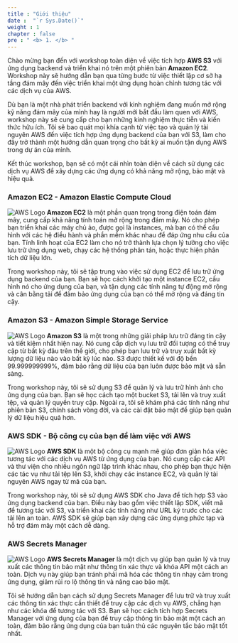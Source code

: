 ```yaml
---
title : "Giới thiệu"
date :  "`r Sys.Date()`" 
weight : 1 
chapter : false
pre : " <b> 1. </b> "
---
```


Chào mừng bạn đến với workshop toàn diện về việc tích hợp **AWS S3** với ứng dụng backend và triển khai nó trên một phiên bản **Amazon EC2**. Workshop này sẽ hướng dẫn bạn qua từng bước từ việc thiết lập cơ sở hạ tầng đám mây đến việc triển khai một ứng dụng hoàn chỉnh tương tác với các dịch vụ của AWS.

Dù bạn là một nhà phát triển backend với kinh nghiệm đang muốn mở rộng kỹ năng đám mây của mình hay là người mới bắt đầu làm quen với AWS, workshop này sẽ cung cấp cho bạn những kinh nghiệm thực tiễn và kiến thức hữu ích. Tôi sẽ bao quát mọi khía cạnh từ việc tạo và quản lý tài nguyên AWS đến việc tích hợp ứng dụng backend của bạn với S3, làm cho đây trở thành một hướng dẫn quan trọng cho bất kỳ ai muốn tận dụng AWS trong dự án của mình.

Kết thúc workshop, bạn sẽ có một cái nhìn toàn diện về cách sử dụng các dịch vụ AWS để xây dựng các ứng dụng có khả năng mở rộng, bảo mật và hiệu quả.

### Amazon EC2 - Amazon Elastic Compute Cloud
![AWS Logo](/images/ec2.png)
**Amazon EC2** là một phần quan trọng trong điện toán đám mây, cung cấp khả năng tính toán mở rộng trong đám mây. Nó cho phép bạn triển khai các máy chủ ảo, được gọi là instances, mà bạn có thể cấu hình với các hệ điều hành và phần mềm khác nhau để đáp ứng nhu cầu của bạn. Tính linh hoạt của EC2 làm cho nó trở thành lựa chọn lý tưởng cho việc lưu trữ ứng dụng web, chạy các hệ thống phân tán, hoặc thực hiện phân tích dữ liệu lớn.

Trong workshop này, tôi sẽ tập trung vào việc sử dụng EC2 để lưu trữ ứng dụng backend của bạn. Bạn sẽ học cách khởi tạo một instance EC2, cấu hình nó cho ứng dụng của bạn, và tận dụng các tính năng tự động mở rộng và cân bằng tải để đảm bảo ứng dụng của bạn có thể mở rộng và đáng tin cậy.

### Amazon S3 - Amazon Simple Storage Service
![AWS Logo](/images/s3.png)
**Amazon S3** là một trong những giải pháp lưu trữ đáng tin cậy và tiết kiệm nhất hiện nay. Nó cung cấp dịch vụ lưu trữ đối tượng có thể truy cập từ bất kỳ đâu trên thế giới, cho phép bạn lưu trữ và truy xuất bất kỳ lượng dữ liệu nào vào bất kỳ lúc nào. S3 được thiết kế với độ bền 99.999999999%, đảm bảo rằng dữ liệu của bạn luôn được bảo mật và sẵn sàng.

Trong workshop này, tôi sẽ sử dụng S3 để quản lý và lưu trữ hình ảnh cho ứng dụng của bạn. Bạn sẽ học cách tạo một bucket S3, tải lên và truy xuất tệp, và quản lý quyền truy cập. Ngoài ra, tôi sẽ khám phá các tính năng như phiên bản S3, chính sách vòng đời, và các cài đặt bảo mật để giúp bạn quản lý dữ liệu hiệu quả hơn.

### AWS SDK - Bộ công cụ của bạn để làm việc với AWS
![AWS Logo](/images/sdk.png)
**AWS SDK** là một bộ công cụ mạnh mẽ giúp đơn giản hóa việc tương tác với các dịch vụ AWS từ ứng dụng của bạn. Nó cung cấp các API và thư viện cho nhiều ngôn ngữ lập trình khác nhau, cho phép bạn thực hiện các tác vụ như tải tệp lên S3, khởi chạy các instance EC2, và quản lý tài nguyên AWS ngay từ mã của bạn.

Trong workshop này, tôi sẽ sử dụng AWS SDK cho Java để tích hợp S3 vào ứng dụng backend của bạn. Điều này bao gồm việc thiết lập SDK, viết mã để tương tác với S3, và triển khai các tính năng như URL ký trước cho các tải lên an toàn. AWS SDK sẽ giúp bạn xây dựng các ứng dụng phức tạp và hỗ trợ đám mây một cách dễ dàng.

### AWS Secrets Manager
![AWS Logo](/images/secret-manager.png)
**AWS Secrets Manager** là một dịch vụ giúp bạn quản lý và truy xuất các thông tin bảo mật như thông tin xác thực và khóa API một cách an toàn. Dịch vụ này giúp bạn tránh phải mã hóa các thông tin nhạy cảm trong ứng dụng, giảm rủi ro lộ thông tin và nâng cao bảo mật.

Tôi sẽ hướng dẫn bạn cách sử dụng Secrets Manager để lưu trữ và truy xuất các thông tin xác thực cần thiết để truy cập các dịch vụ AWS, chẳng hạn như các khóa để tương tác với S3. Bạn sẽ học cách tích hợp Secrets Manager với ứng dụng của bạn để truy cập thông tin bảo mật một cách an toàn, đảm bảo rằng ứng dụng của bạn tuân thủ các nguyên tắc bảo mật tốt nhất.
